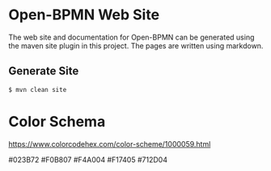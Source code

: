 # Open-BPMN Web Site

The web site and documentation for Open-BPMN can be generated using the maven site plugin in this project.
The pages are written using markdown.

## Generate Site

    $ mvn clean site


# Color Schema

https://www.colorcodehex.com/color-scheme/1000059.html

#023B72
#F0B807
#F4A004
#F17405
#712D04